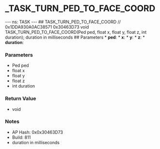 # _TASK_TURN_PED_TO_FACE_COORD

--- ns: TASK --- ## TASK_TURN_PED_TO_FACE_COORD  // 0x1DDA930A0AC38571 0x30463D73 void TASK_TURN_PED_TO_FACE_COORD(Ped ped, float x, float y, float z, int duration);  duration in milliseconds  ## Parameters * **ped**: * **x**: * **y**: * **z**: * **duration**:

### Parameters
* Ped ped
* float x
* float y
* float z
* int duration

### Return Value
* void

### Notes
* AP Hash: 0x0x30463D73
* Build: 811
* duration in milliseconds

